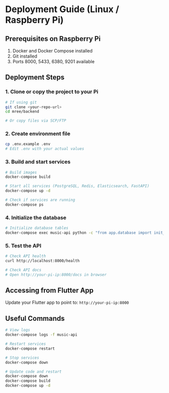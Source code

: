 # Deployment Guide (Linux / Raspberry Pi)

## Prerequisites on Raspberry Pi
1. Docker and Docker Compose installed
2. Git installed
3. Ports 8000, 5433, 6380, 9201 available

## Deployment Steps

### 1. Clone or copy the project to your Pi
```bash
# If using git
git clone <your-repo-url>
cd mree/backend

# Or copy files via SCP/FTP
```

### 2. Create environment file
```bash
cp .env.example .env
# Edit .env with your actual values
```

### 3. Build and start services
```bash
# Build images
docker-compose build

# Start all services (PostgreSQL, Redis, Elasticsearch, FastAPI)
docker-compose up -d

# Check if services are running
docker-compose ps
```

### 4. Initialize the database
```bash
# Initialize database tables
docker-compose exec music-api python -c "from app.database import init_db; import asyncio; asyncio.run(init_db())"
```

### 5. Test the API
```bash
# Check API health
curl http://localhost:8000/health

# Check API docs
# Open http://your-pi-ip:8000/docs in browser
```

## Accessing from Flutter App
Update your Flutter app to point to: `http://your-pi-ip:8000`

## Useful Commands
```bash
# View logs
docker-compose logs -f music-api

# Restart services
docker-compose restart

# Stop services
docker-compose down

# Update code and restart
docker-compose down
docker-compose build
docker-compose up -d
```
